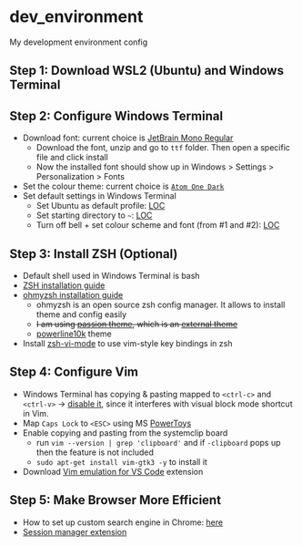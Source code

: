 # dev_environment
My development environment config

## Step 1: Download WSL2 (Ubuntu) and Windows Terminal

## Step 2: Configure Windows Terminal
- Download font: current choice is [JetBrain Mono Regular](https://www.jetbrains.com/lp/mono/#font-family)
  - Download the font, unzip and go to `ttf` folder. Then open a specific file and click install
  - Now the installed font should show up in Windows > Settings > Personalization > Fonts
- Set the colour theme: current choice is [`Atom One Dark`](https://github.com/anngineer21/dev_environment/blob/main/settings.json#L79-L101)
- Set default settings in Windows Terminal
  - Set Ubuntu as default profile: [LOC](https://github.com/anngineer21/dev_environment/blob/51202a31d963116ec87cf022a129edf27031a83c/settings.json#L33) 
  - Set starting directory to `~`: [LOC](https://github.com/anngineer21/dev_environment/blob/51202a31d963116ec87cf022a129edf27031a83c/settings.json#L67)
  - Turn off bell + set colour scheme and font (from #1 and #2): [LOC](https://github.com/anngineer21/dev_environment/blob/51202a31d963116ec87cf022a129edf27031a83c/settings.json#L38-L45)
  
## Step 3: Install ZSH (Optional)
- Default shell used in Windows Terminal is bash
- [ZSH installation guide](https://github.com/ohmyzsh/ohmyzsh/wiki/Installing-ZSH)
- [ohmyzsh installation guide](https://github.com/ohmyzsh/ohmyzsh)
  - ohmyzsh is an open source zsh config manager. It allows to install theme and config easily
  - ~~I am using [passion theme](https://github.com/ChesterYue/ohmyzsh-theme-passion), which is an [external theme](https://github.com/ohmyzsh/ohmyzsh/wiki/External-themes)~~
  - [powerline10k](https://github.com/romkatv/powerlevel10k) theme 
- Install [zsh-vi-mode](https://github.com/jeffreytse/zsh-vi-mode) to use vim-style key bindings in zsh

## Step 4: Configure Vim
- Windows Terminal has copying & pasting mapped to `<ctrl-c>` and `<ctrl-v>` -> [disable it](https://github.com/anngineer21/dev_environment/blob/main/settings.json#L5-L16), since it interferes with visual block mode shortcut in Vim.
- Map `Caps Lock` to `<ESC>` using MS [PowerToys](https://github.com/microsoft/PowerToys)
- Enable copying and pasting from the systemclip board
  - run `vim --version | grep 'clipboard'` and if `-clipboard` pops up then the feature is not included
  - `sudo apt-get install vim-gtk3 -y` to install it
- Download [Vim emulation for VS Code](https://github.com/VSCodeVim/Vim) extension

## Step 5: Make Browser More Efficient
- How to set up custom search engine in Chrome: [here](https://support.google.com/chrome/answer/95426?hl=en&co=GENIE.Platform%3DDesktop#zippy=%2Curl-with-s-in-place-of-query-field%2Ckeyword-field%2Csearch-engine-field)
- [Session manager extension](https://chrome.google.com/webstore/detail/session-buddy/edacconmaakjimmfgnblocblbcdcpbko?hl=en)
